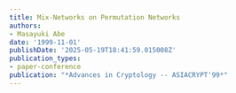 ```yaml
---
title: Mix-Networks on Permutation Networks
authors:
- Masayuki Abe
date: '1999-11-01'
publishDate: '2025-05-19T18:41:59.015008Z'
publication_types:
- paper-conference
publication: "*Advances in Cryptology -- ASIACRYPT'99*"
---
```

